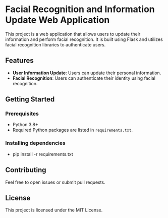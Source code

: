 # Facial Recognition and Information Update Web Application

This project is a web application that allows users to update their information and perform facial recognition. It is built using Flask and utilizes facial recognition libraries to authenticate users.

## Features
- **User Information Update**: Users can update their personal information.
- **Facial Recognition**: Users can authenticate their identity using facial recognition.

## Getting Started

### Prerequisites
- Python 3.8+
- Required Python packages are listed in `requirements.txt`.

### Installing dependencies
- pip install -r requirements.txt

## Contributing
Feel free to open issues or submit pull requests.

## License
This project is licensed under the MIT License.
